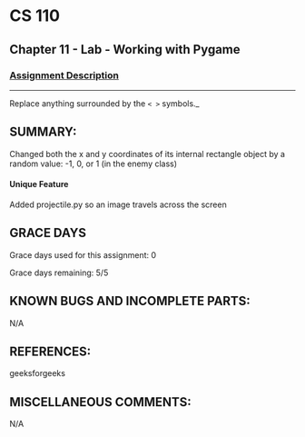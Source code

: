 # CS 110
## Chapter 11 - Lab - Working with Pygame


### [Assignment Description](https://docs.google.com/document/d/1kFLQs7Lepb8hcYOrZq5scmRmdcNkIwWZ6Kb85_0bCVY/edit?usp=sharing)

***
Replace anything surrounded by the `< >` symbols._

## SUMMARY:
Changed both the x and y coordinates of its internal rectangle object by a random value: -1, 0, or 1 (in the enemy class)

#### Unique Feature
 Added projectile.py so an image travels across the screen 

## GRACE DAYS
Grace days used for this assignment: 0

Grace days remaining: 5/5

## KNOWN BUGS AND INCOMPLETE PARTS:
N/A

## REFERENCES:
geeksforgeeks 

## MISCELLANEOUS COMMENTS:
N/A
